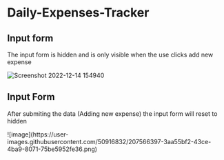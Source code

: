 # Daily-Expenses-Tracker
<h2>Input form </h2>
<p>The input form is hidden and is only visible when the use clicks add new expense</p>

![Screenshot 2022-12-14 154940](https://user-images.githubusercontent.com/50916832/207566171-40815285-5bcc-447a-bf6d-7b433c269dbe.jpg)

<h2>Input Form </h2>
<p> After submiting the data (Adding new expense) the input form will reset to hidden </p>
![image](https://user-images.githubusercontent.com/50916832/207566397-3aa55bf2-43ce-4ba9-8071-75be5952fe36.png)


